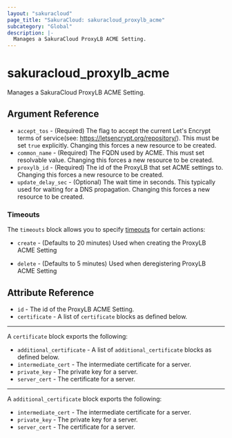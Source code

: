 ```yaml
---
layout: "sakuracloud"
page_title: "SakuraCloud: sakuracloud_proxylb_acme"
subcategory: "Global"
description: |-
  Manages a SakuraCloud ProxyLB ACME Setting.
---
```


# sakuracloud_proxylb_acme

Manages a SakuraCloud ProxyLB ACME Setting.

## Argument Reference

* `accept_tos` - (Required) The flag to accept the current Let's Encrypt terms of service(see: https://letsencrypt.org/repository/). This must be set `true` explicitly. Changing this forces a new resource to be created.
* `common_name` - (Required) The FQDN used by ACME. This must set resolvable value. Changing this forces a new resource to be created.
* `proxylb_id` - (Required) The id of the ProxyLB that set ACME settings to. Changing this forces a new resource to be created.
* `update_delay_sec` - (Optional) The wait time in seconds. This typically used for waiting for a DNS propagation. Changing this forces a new resource to be created.



### Timeouts

The `timeouts` block allows you to specify [timeouts](https://www.terraform.io/docs/configuration/resources.html#operation-timeouts) for certain actions:

* `create` - (Defaults to 20 minutes) Used when creating the ProxyLB ACME Setting



* `delete` - (Defaults to 5 minutes) Used when deregistering ProxyLB ACME Setting



## Attribute Reference

* `id` - The id of the ProxyLB ACME Setting.
* `certificate` - A list of `certificate` blocks as defined below.


---

A `certificate` block exports the following:

* `additional_certificate` - A list of `additional_certificate` blocks as defined below.
* `intermediate_cert` - The intermediate certificate for a server.
* `private_key` - The private key for a server.
* `server_cert` - The certificate for a server.

---

A `additional_certificate` block exports the following:

* `intermediate_cert` - The intermediate certificate for a server.
* `private_key` - The private key for a server.
* `server_cert` - The certificate for a server.



